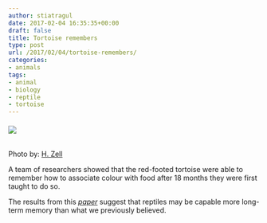 ```yaml
---
author: stiatragul
date: 2017-02-04 16:35:35+00:00
draft: false
title: Tortoise remembers
type: post
url: /2017/02/04/tortoise-remembers/
categories:
- animals
tags:
- animal
- biology
- reptile
- tortoise
---
```


###### ![](https://upload.wikimedia.org/wikipedia/commons/thumb/6/62/Geochelone_carbonaria_01.jpg/800px-Geochelone_carbonaria_01.jpg)
Photo by: [H. Zell](https://commons.wikimedia.org/w/index.php?curid=17161333)


A team of researchers showed that the red-footed tortoise were able to remember how to associate colour with food after 18 months they were first taught to do so.

The results from this [_paper_](http://rsbl.royalsocietypublishing.org/content/13/2/20160853) suggest that reptiles may be capable more long-term memory than what we previously believed.



